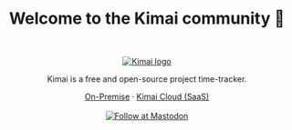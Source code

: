 <h1 align="center">Welcome to the Kimai community 👋</h1><br>

<p align="center">
  <a href="https://tabler.io/">
    <img src="https://raw.githubusercontent.com/kimai/images/master/repository-header.png" alt="Kimai logo">
  </a>
</p>

<p align="center">
  Kimai is a free and open-source project time-tracker.
</p>

<p align="center">
  <a href="https://www.kimai.org">On-Premise</a> ·
  <a href="https://www.kimai.cloud">Kimai Cloud (SaaS)</a>
  <br>  
  <br>
  <a href="https://phpc.social/@kimai" rel="me"><img alt="Follow at Mastodon" src="https://img.shields.io/badge/toot-%40kimai-8c8dff"></a>
</p>
